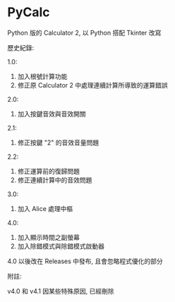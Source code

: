 # PyCalc

Python 版的 Calculator 2, 以 Python 搭配 Tkinter 改寫

歷史紀錄:

1.0:
1. 加入根號計算功能
2. 修正原 Calculator 2 中處理連續計算所導致的運算錯誤

2.0:
1. 加入按鍵音效與音效開關

2.1:
1. 修正按鍵 "2" 的音效音量問題

2.2:
1. 修正運算前的復歸問題
2. 修正連續計算中的音效問題

3.0:
1. 加入 Alice 處理中樞

4.0:
1. 加入顯示時間之副螢幕
2. 加入除錯模式與除錯模式啟動器

4.0 以後改在 Releases 中發布, 且會忽略程式優化的部分

附註:

v4.0 和 v4.1 因某些特殊原因, 已經刪除